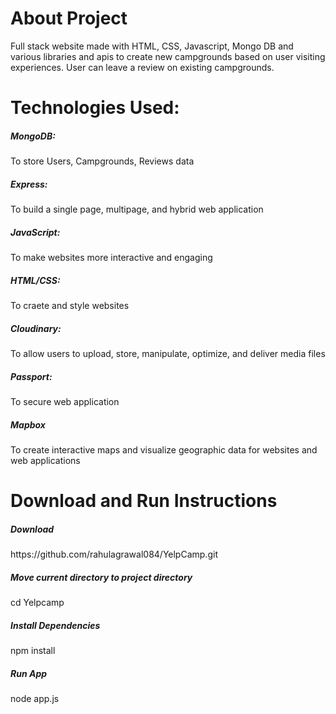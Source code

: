 <h1>About Project</h1>
Full stack website made with HTML, CSS, Javascript, Mongo DB and various libraries and apis to create new campgrounds based on user visiting experiences. User can leave a review on existing campgrounds. 

<h1>Technologies Used:</h1>
<p><h5>MongoDB:</h5> To store Users, Campgrounds, Reviews data</p>
<p><h5>Express:</h5> To build a single page, multipage, and hybrid web application</p>
<p><h5>JavaScript:</h5> To make websites more interactive and engaging</p>
<p><h5>HTML/CSS:</h5> To craete and style websites</p>
<p><h5>Cloudinary:</h5> To allow users to upload, store, manipulate, optimize, and deliver media files</p>
<p><h5>Passport:</h5> To secure web application</p>
<p><h5>Mapbox</h5>To create interactive maps and visualize geographic data for websites and web applications</p>

<h1>Download and Run Instructions</h1>
<p><h5>Download</h5>https://github.com/rahulagrawal084/YelpCamp.git</p>
<p><h5>Move current directory to project directory</h5>cd Yelpcamp</p>
<p><h5>Install Dependencies</h5>npm install</p>
<p><h5>Run App</h5>node app.js</p>
